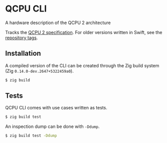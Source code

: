 
# QCPU CLI

A hardware description of the QCPU 2 architecture

Tracks the [QCPU 2 specification](https://github.com/QSmally/QCPU). For older
versions written in Swift, see the [repository tags](https://github.com/QSmally/QCPU-CLI/tree/2CI).

## Installation

A compiled version of the CLI can be created through the Zig build system (Zig
`0.14.0-dev.2647+5322459a0`).

```bash
$ zig build
```

## Tests

QCPU CLI comes with use cases written as tests.

```bash
$ zig build test
```

An inspection dump can be done with `-Ddump`.

```bash
$ zig build test -Ddump
```

